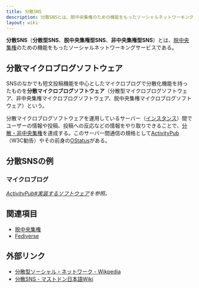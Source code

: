 ```yaml
---
title: 分散SNS
description: 分散SNSとは、脱中央集権のための機能をもったソーシャルネットワーキングサービスである。
layout: wiki
---
```

**分散SNS**（**分散型SNS**、**脱中央集権型SNS**、**非中央集権型SNS**）とは、[脱中央集権](../decentralization/)のための機能をもったソーシャルネットワーキングサービスである。

## 分散マイクロブログソフトウェア
SNSのなかでも短文投稿機能を中心としたマイクロブログで分散化機能を持ったものを**分散マイクロブログソフトウェア**（分散型マイクロブログソフトウェア、非中央集権マイクロブログソフトウェア、脱中央集権マイクロブログソフトウェア）という。

分散マイクロブログソフトウェアを運用しているサーバー（[インスタンス](../instance/)）間でユーザーの情報や投稿、投稿への反応などの情報をやり取りできることで、[分散・非中央集権](../decentralization/)を達成する。このサーバー間通信の規格として[ActivityPub](../activitypub/)（W3C勧告）やその前身の[OStatus](../ostatus/)がある。

## 分散SNSの例
### マイクロブログ
*[ActivityPub#実装するソフトウェア](../activitypub#実装するソフトウェア/)を参照。*

## 関連項目
- [脱中央集権](../decentralization/)
- [Fediverse](../fediverse/)

## 外部リンク
- [分散型ソーシャル・ネットワーク - Wikpedia](https://ja.wikipedia.org/wiki/%E5%88%86%E6%95%A3%E5%9E%8B%E3%82%BD%E3%83%BC%E3%82%B7%E3%83%A3%E3%83%AB%E3%83%BB%E3%83%8D%E3%83%83%E3%83%88%E3%83%AF%E3%83%BC%E3%82%AF)
- [分散SNS - マストドン日本語Wiki](https://ja.mstdn.wiki/%E5%88%86%E6%95%A3SNS)
